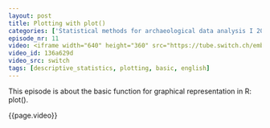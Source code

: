 ```yaml
---
layout: post
title: Plotting with plot()
categories: ['Statistical methods for archaeological data analysis I 2019']
episode_nr: 11
video: <iframe width="640" height="360" src="https://tube.switch.ch/embed/136a629d" frameborder="0" webkitallowfullscreen mozallowfullscreen allowfullscreen></iframe>
video_id: 136a629d
video_src: switch
tags: [descriptive_statistics, plotting, basic, english]
---
```


This episode is about the basic function for graphical representation in R: plot().
<!--more-->
{{page.video}}
